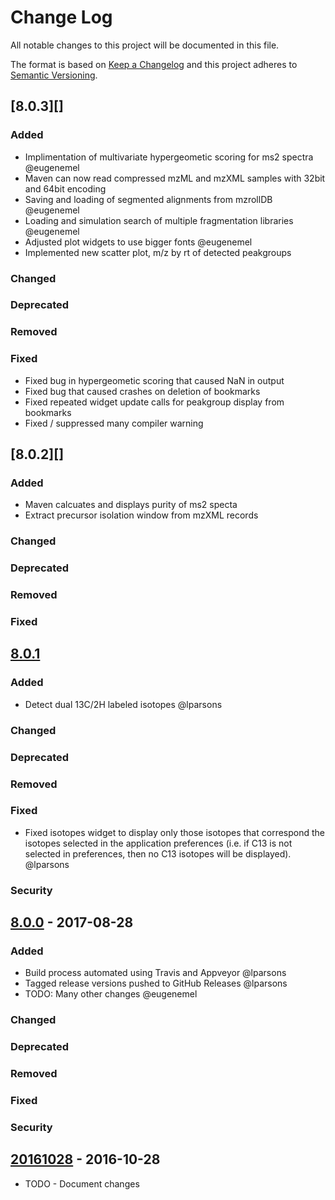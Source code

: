# Change Log
All notable changes to this project will be documented in this file.

The format is based on [Keep a Changelog](http://keepachangelog.com/)
and this project adheres to [Semantic Versioning](http://semver.org/).

## [8.0.3][]
### Added
-   Implimentation of multivariate hypergeometic scoring for ms2 spectra @eugenemel
-   Maven can now read compressed mzML and mzXML samples with 32bit and 64bit encoding
-   Saving and loading of segmented alignments from mzrollDB @eugenemel
-   Loading and simulation search of multiple fragmentation libraries @eugenemel
-   Adjusted plot widgets to use bigger fonts @eugenemel
-   Implemented new scatter plot, m/z by rt of detected peakgroups

### Changed

### Deprecated

### Removed

### Fixed 
-   Fixed bug in hypergeometic scoring that caused NaN in output
-   Fixed bug that caused crashes on deletion of bookmarks
-   Fixed repeated widget update calls for peakgroup display from bookmarks 
-   Fixed / suppressed many compiler warning

## [8.0.2][]
### Added
-   Maven calcuates and displays purity of ms2 specta
-   Extract precursor isolation window from mzXML records

### Changed

### Deprecated

### Removed

### Fixed

## [8.0.1][]
### Added
-   Detect dual 13C/2H labeled isotopes @lparsons

### Changed

### Deprecated

### Removed

### Fixed
-   Fixed isotopes widget to display only those isotopes that correspond the
    isotopes selected in the application preferences (i.e. if C13 is not
    selected in preferences, then no C13 isotopes will be displayed). @lparsons

### Security


## [8.0.0][] - 2017-08-28
### Added
-   Build process automated using Travis and Appveyor @lparsons
-   Tagged release versions pushed to GitHub Releases @lparsons
-   TODO: Many other changes @eugenemel

### Changed

### Deprecated

### Removed

### Fixed

### Security


## [20161028][] - 2016-10-28
-   TODO - Document changes

[8.0.1]: https://github.com/eugenemel/maven/compare/8.0.0...8.0.1
[8.0.0]: https://github.com/eugenemel/maven/compare/20161028...8.0.0
[20161028]: https://github.com/eugenemel/maven/compare/92cf1d16dfc7d9f6bf4394890a06c3ecbed2ba1a...20161028

